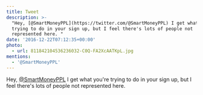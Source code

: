 ```yaml
---
title: Tweet
description: >-
  "Hey, [@SmartMoneyPPL](https://twitter.com/@SmartMoneyPPL) I get what you're
  trying to do in your sign up, but I feel there's lots of people not
  represented here. "
date: '2016-12-22T07:12:35+00:00'
photo:
  - url: 811842104536236032-C0Q-FA2XcAATKpL.jpg
mentions:
  - '@SmartMoneyPPL'
---
```

Hey, [@SmartMoneyPPL](https://twitter.com/@SmartMoneyPPL) I get what you're trying to do in your sign up, but I feel there's lots of people not represented here. 
